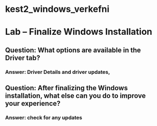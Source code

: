 # kest2_windows_verkefni


# Lab – Finalize Windows Installation

## Question: What options are available in the Driver tab?
### Answer: Driver Details and driver updates, 


## Question: After finalizing the Windows installation, what else can you do to improve your experience?
### Answer: check for any updates

